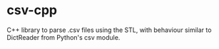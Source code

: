 # csv-cpp
C++ library to parse .csv files using the STL, with behaviour similar to DictReader from Python's csv module.
